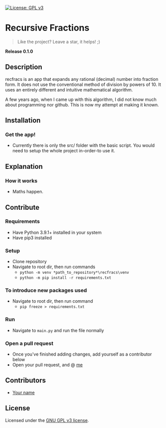[![License: GPL v3](https://img.shields.io/badge/License-GPLv3-blue.svg)](https://www.gnu.org/licenses/gpl-3.0)
# Recursive Fractions
> Like the project? Leave a star, it helps! ;)

**Release 0.1.0**

## Description
recfracs is an app that expands any rational (decimal) number into fraction form. It does not use the conventional method of division by powers of 10. It uses an entirely different and intuitive mathematical algorithm.

A few years ago, when I came up with this algorithm, I did not know much about programming nor github. This is now my attempt at making it known.


## Installation
### Get the app!
- Currently there is only the src/ folder with the basic script. You would need to setup the whole project in-order-to use it.


## Explanation
### How it works
- Maths happen.


## Contribute
### Requirements
- Have Python 3.9.1+ installed in your system
- Have pip3 installed

### Setup
- Clone repository
- Navigate to root dir, then run commands
  - `python -m venv *path_to_repository*\recfracs\venv`
  - `python -m pip install -r requirements.txt`

### To introduce new packages used
- Navigate to root dir, then run command
  - `pip freeze > requirements.txt`

### Run
- Navigate to `main.py` and run the file normally

### Open a pull request
- Once you've finished adding changes, add yourself as a contributor below
- Open your pull request, and @ [me](https://github.com/Danie12345)


## Contributors
- [Your name](https://github.com)


## License
Licensed under the [GNU GPL v3 license](LICENSE).